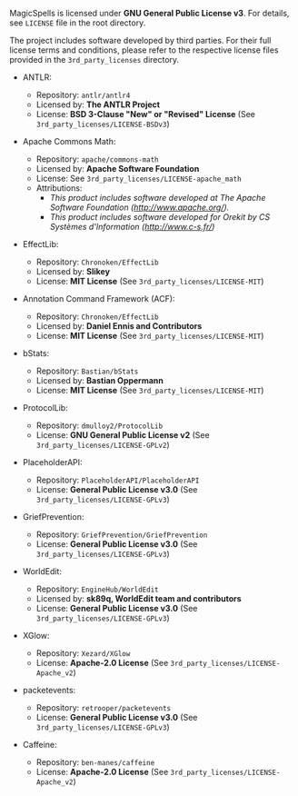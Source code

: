 MagicSpells is licensed under **GNU General Public License v3**. For details, see `LICENSE` file in the root directory.

The project includes software developed by third parties. For their full license terms and conditions, please refer to the respective license files provided in the `3rd_party_licenses` directory.

- ANTLR:
  - Repository: `antlr/antlr4`
  - Licensed by: **The ANTLR Project**
  - License: **BSD 3-Clause "New" or "Revised" License** (See `3rd_party_licenses/LICENSE-BSDv3`)

- Apache Commons Math:
  - Repository: `apache/commons-math`
  - Licensed by: **Apache Software Foundation**
  - License: See `3rd_party_licenses/LICENSE-apache_math`
  - Attributions:
    - *This product includes software developed at The Apache Software Foundation (http://www.apache.org/).*
    - *This product includes software developed for Orekit by CS Systèmes d'Information (http://www.c-s.fr/)*

- EffectLib:
  - Repository: `Chronoken/EffectLib`
  - Licensed by: **Slikey**
  - License: **MIT License** (See `3rd_party_licenses/LICENSE-MIT`)

- Annotation Command Framework (ACF):
  - Repository: `Chronoken/EffectLib`
  - Licensed by: **Daniel Ennis and Contributors**
  - License: **MIT License** (See `3rd_party_licenses/LICENSE-MIT`)

- bStats:
  - Repository: `Bastian/bStats`
  - Licensed by: **Bastian Oppermann**
  - License: **MIT License** (See `3rd_party_licenses/LICENSE-MIT`)

- ProtocolLib:
  - Repository: `dmulloy2/ProtocolLib`
  - License: **GNU General Public License v2** (See `3rd_party_licenses/LICENSE-GPLv2`)

- PlaceholderAPI:
  - Repository: `PlaceholderAPI/PlaceholderAPI`
  - License: **General Public License v3.0** (See `3rd_party_licenses/LICENSE-GPLv3`)

- GriefPrevention:
  - Repository: `GriefPrevention/GriefPrevention`
  - License: **General Public License v3.0** (See `3rd_party_licenses/LICENSE-GPLv3`)

- WorldEdit:
  - Repository: `EngineHub/WorldEdit`
  - Licensed by: **sk89q, WorldEdit team and contributors**
  - License: **General Public License v3.0** (See `3rd_party_licenses/LICENSE-GPLv3`)

- XGlow:
  - Repository: `Xezard/XGlow`
  - License: **Apache-2.0 License** (See `3rd_party_licenses/LICENSE-Apache_v2`)

- packetevents:
  - Repository: `retrooper/packetevents`
  - License: **General Public License v3.0** (See `3rd_party_licenses/LICENSE-GPLv3`)

- Caffeine:
  - Repository: `ben-manes/caffeine`
  - License: **Apache-2.0 License** (See `3rd_party_licenses/LICENSE-Apache_v2`)
